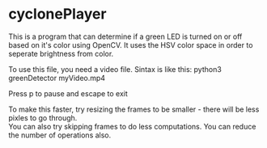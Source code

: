 # cyclonePlayer


This is a program that can determine if a green LED is turned on or off based on it's color using OpenCV.  It uses the HSV color space in order to seperate brightness from color.

To use this file, you need a video file.  Sintax is like this:
python3 greenDetector myVideo.mp4

Press p to pause and escape to exit

To make this faster, try resizing the frames to be smaller - there will be less pixles to go through.  
You can also try skipping frames to do less computations.
You can reduce the number of operations also.

